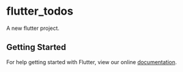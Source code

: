 # flutter_todos

A new flutter project.

## Getting Started

For help getting started with Flutter, view our online
[documentation](http://flutter.io/).
